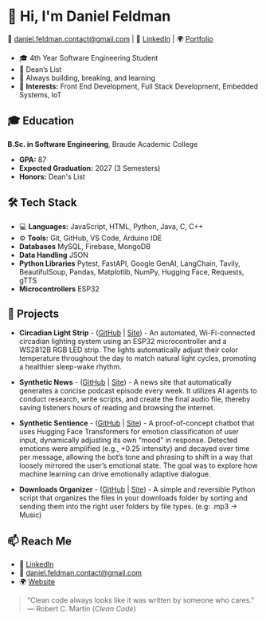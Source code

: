 # 👋 Hi, I'm Daniel Feldman
📧 daniel.feldman.contact@gmail.com  | 💼 [LinkedIn](https://www.linkedin.com/in/danifeldman/) | 🌍 [Portfolio](https://www.danifeldman.com/)
- 🎓 4th Year Software Engineering Student  
- 🏅 Dean’s List 
- 🧠 Always building, breaking, and learning
- 🔬 **Interests:** Front End Development, Full Stack Development, Embedded Systems, IoT


## 🎓 Education
**B.Sc. in Software Engineering**, Braude Academic College
- **GPA:** 87
- **Expected Graduation:** 2027 (3 Semesters)
- **Honors:** Dean's List


## 🛠️ Tech Stack
- 💻 **Languages:** JavaScript, HTML, Python, Java, C, C++
- ⚙️ **Tools:** Git, GitHub, VS Code, Arduino IDE
- **Databases** MySQL, Firebase, MongoDB
- **Data Handling** JSON
- **Python Libraries** Pytest, FastAPI, Google GenAI, LangChain, Tavily, BeautifulSoup, Pandas, Matplotlib, NumPy, Hugging Face, Requests, gTTS
- **Microcontrollers** ESP32


## 🚀 Projects
- **Circadian Light Strip** - ([GitHub](https://github.com/DanielFeldman1/circadian-light-strip) | [Site](https://www.danifeldman.com/circadian-light-strip)) - An automated, Wi-Fi-connected circadian lighting system using an ESP32 microcontroller and a WS2812B RGB LED strip. The lights automatically adjust their color temperature throughout the day to match natural light cycles, promoting a healthier sleep-wake rhythm.

- **Synthetic News** - ([GitHub](https://github.com/DanielFeldman1/synthetic-news) | [Site](https://www.danifeldman.com/ai-powered-weekly-brief)) - A news site that automatically generates a concise podcast episode every week. It utilizes AI agents to conduct research, write scripts, and create the final audio file, thereby saving listeners hours of reading and browsing the internet.

- **Synthetic Sentience** - ([GitHub](https://github.com/DanielFeldman1/synthetic-sentience) | [Site](https://www.danifeldman.com/synthetic-sentience)) - A proof-of-concept chatbot that uses Hugging Face Transformers for emotion classification of user input, dynamically adjusting its own “mood” in response. Detected emotions were amplified (e.g., +0.25 intensity) and decayed over time per message, allowing the bot’s tone and phrasing to shift in a way that loosely mirrored the user’s emotional state. The goal was to explore how machine learning can drive emotionally adaptive dialogue.

- **Downloads Organizer**   - ([GitHub](https://github.com/DanielFeldman1/folder-organizer) | [Site](https://www.danifeldman.com/downloads-folder-organizer)) - A simple and reversible Python script that organizes the files in your downloads folder by sorting and sending them into the right user folders by file types. (e.g: .mp3 -> Music)


## 📫 Reach Me
- 💼 [LinkedIn](https://www.linkedin.com/in/danifeldman/)  
- 📧 daniel.feldman.contact@gmail.com  
- 🌍 [Website](https://www.danifeldman.com/)

> “Clean code always looks like it was written by someone who cares.”  
> — Robert C. Martin (*Clean Code*)
